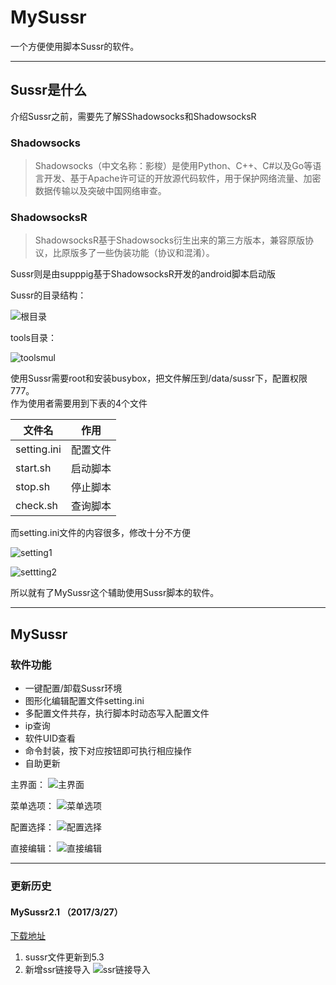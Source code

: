 # MySussr
一个方便使用脚本Sussr的软件。
***
## Sussr是什么
 介绍Sussr之前，需要先了解SShadowsocks和ShadowsocksR
### Shadowsocks
>Shadowsocks（中文名称：影梭）是使用Python、C++、C#以及Go等语言开发、基于Apache许可证的开放源代码软件，用于保护网络流量、加密数据传输以及突破中国网络审查。

### ShadowsocksR
>ShadowsocksR基于Shadowsocks衍生出来的第三方版本，兼容原版协议，比原版多了一些伪装功能（协议和混淆）。



Sussr则是由supppig基于ShadowsocksR开发的android脚本启动版

Sussr的目录结构：

![根目录](http://i4.buimg.com/567571/8d0d4449508f990f.png)

tools目录：

![toolsmul](http://i1.piimg.com/567571/b877e9f31be9d1eb.png)

使用Sussr需要root和安装busybox，把文件解压到/data/sussr下，配置权限777。      
作为使用者需要用到下表的4个文件  

文件名 | 作用
---|---
setting.ini |  配置文件 
start.sh   |  启动脚本
stop.sh    |  停止脚本
check.sh   |  查询脚本

而setting.ini文件的内容很多，修改十分不方便

![setting1](http://i4.buimg.com/567571/9692f1200d355330.png)

![settting2](http://i1.piimg.com/567571/2fc83f1113fab288.png)

所以就有了MySussr这个辅助使用Sussr脚本的软件。

****
## MySussr
 ### 软件功能
-  一键配置/卸载Sussr环境
-  图形化编辑配置文件setting.ini
-  多配置文件共存，执行脚本时动态写入配置文件
-  ip查询
-  软件UID查看
-  命令封装，按下对应按钮即可执行相应操作
-  自助更新

主界面：
![主界面](http://i1.piimg.com/567571/49d4a0c0661f35e3.png)

菜单选项：
![菜单选项](http://i4.buimg.com/567571/16e050ad7726accb.png)

配置选择：
![配置选择](http://i1.piimg.com/567571/0b7b73b28c204f8d.png)

直接编辑：
![直接编辑](http://i2.muimg.com/567571/c2091b0e1f906029.png)

***
### 更新历史

  #### MySussr2.1 （2017/3/27）  
 [下载地址](http://pan.plyz.net/s/?u=2251461691&p=MySussr2.1.apk)
1. sussr文件更新到5.3
2. 新增ssr链接导入
  ![ssr链接导入](http://i4.buimg.com/567571/c1fead272d8acd2e.png)
